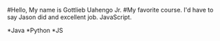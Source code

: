 #Hello, My name is Gottlieb Uahengo Jr. 
#My favorite course. I'd have to say Jason did and excellent job. JavaScript.

*Java
*Python
*JS